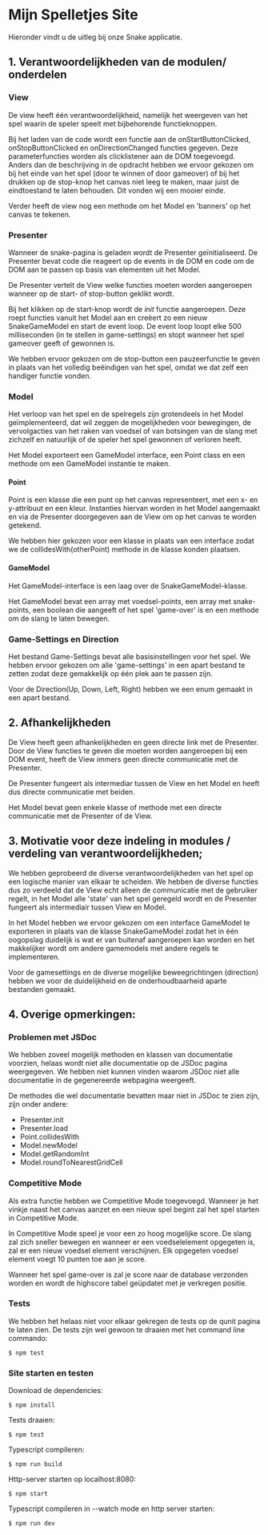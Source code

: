 # Mijn Spelletjes Site

Hieronder vindt u de uitleg bij onze Snake applicatie.


## 1. Verantwoordelijkheden van de modulen/ onderdelen

### View

De view heeft één verantwoordelijkheid, namelijk het weergeven van het spel waarin de speler speelt met bijbehorende functieknoppen.

Bij het laden van de code wordt een functie aan de onStartButtonClicked,
onStopButtonClicked en onDirectionChanged functies gegeven. Deze parameterfuncties worden als clicklistener aan de DOM toegevoegd.
Anders dan de beschrijving in de opdracht hebben we ervoor gekozen om bij het einde van het spel (door te winnen of door gameover) of bij het drukken op de stop-knop het canvas niet leeg te maken, maar juist de eindtoestand te laten behouden. Dit vonden wij een mooier einde.

Verder heeft de view nog een methode om het Model en 'banners' op het canvas te tekenen.


### Presenter

Wanneer de snake-pagina is geladen wordt de Presenter geïnitialiseerd. De Presenter bevat code die reageert op de events in de DOM en code om de DOM aan te passen op basis van elementen uit het Model.

De Presenter vertelt de View welke functies moeten worden aangeroepen wanneer op de start- of stop-button geklikt wordt.

Bij het klikken op de start-knop wordt de <i>init</i> functie aangeroepen. Deze roept functies vanuit het Model aan en creëert zo een nieuw SnakeGameModel en start de event loop.
De event loop loopt elke 500 milliseconden (in te stellen in game-settings) en stopt wanneer het spel gameover geeft of gewonnen is.

We hebben ervoor gekozen om de stop-button een pauzeerfunctie te geven in plaats van het volledig beëindigen van het spel, omdat we dat zelf een handiger functie vonden.


### Model

Het verloop van het spel en de spelregels zijn grotendeels in het Model geïmplementeerd, dat wil zeggen de mogelijkheden voor bewegingen, de vervolgacties van het raken van voedsel of van botsingen van de slang met zichzelf en natuurlijk of de speler het spel gewonnen of verloren heeft.

Het Model exporteert een GameModel interface, een Point class en een methode om een GameModel instantie te maken.


#### Point

Point is een klasse die een punt op het canvas representeert, met een x- en y-attribuut en een kleur. Instanties hiervan worden in het Model aangemaakt en via de Presenter doorgegeven aan de View om op het canvas te worden getekend.

We hebben hier gekozen voor een klasse in plaats van een interface zodat we de collidesWith(otherPoint) methode in de klasse konden plaatsen.

#### GameModel

Het GameModel-interface is een laag over de SnakeGameModel-klasse.

Het GameModel bevat een array met voedsel-points, een array met snake-points, een boolean die aangeeft of het spel 'game-over' is en een methode om de slang te laten bewegen.


### Game-Settings en Direction

Het bestand Game-Settings bevat alle basisinstellingen voor het spel. We hebben ervoor gekozen om alle 'game-settings' in een apart bestand te zetten zodat deze gemakkelijk op één plek aan te passen zijn.

Voor de Direction(Up, Down, Left, Right) hebben we een enum gemaakt in een apart bestand.

## 2. Afhankelijkheden

De View heeft geen afhankelijkheden en geen directe link met de Presenter. Door de View functies te geven die moeten worden aangeroepen bij een DOM event, heeft de View immers geen directe communicatie met de Presenter.

De Presenter fungeert als intermediar tussen de View en het Model en heeft dus directe communicatie met beiden.

Het Model bevat geen enkele klasse of methode met een directe communicatie met de Presenter of de View.


## 3. Motivatie voor deze indeling in modules / verdeling van verantwoordelijkheden;

We hebben geprobeerd de diverse verantwoordelijkheden van het spel op een logische manier van elkaar te scheiden. We hebben de diverse functies dus zo verdeeld dat de View echt alleen de communicatie met de gebruiker regelt, in het Model alle 'state' van het spel geregeld wordt en de Presenter fungeert als intermediair tussen View en Model.

In het Model hebben we ervoor gekozen om een interface GameModel te exporteren in plaats van de klasse SnakeGameModel zodat het in één oogopslag duidelijk is wat er van buitenaf aangeroepen kan worden en het makkelijker wordt om andere gamemodels met andere regels te implementeren.

Voor de gamesettings en de diverse mogelijke beweegrichtingen (direction) hebben we voor de duidelijkheid en de onderhoudbaarheid aparte bestanden gemaakt.  

## 4. Overige opmerkingen:

### Problemen met JSDoc
We hebben zoveel mogelijk methoden en klassen van documentatie voorzien, helaas wordt niet alle documentatie op de JSDoc pagina weergegeven.
We hebben niet kunnen vinden waarom JSDoc niet alle documentatie in de gegenereerde webpagina weergeeft.

De methodes die wel documentatie bevatten maar niet in JSDoc te zien zijn, zijn onder andere:
- Presenter.init
- Presenter.load
- Point.collidesWith
- Model.newModel
- Model.getRandomInt
- Model.roundToNearestGridCell

### Competitive Mode

Als extra functie hebben we Competitive Mode toegevoegd. Wanneer je het vinkje naast het canvas aanzet en een nieuw spel begint zal het spel starten in Competitive Mode.

In Competitive Mode speel je voor een zo hoog mogelijke score. De slang zal zich sneller bewegen en wanneer er een voedselelement opgegeten is, zal er een nieuw voedsel element verschijnen. Elk opgegeten voedsel element voegt 10 punten toe aan je score.

Wanneer het spel game-over is zal je score naar de database verzonden worden en wordt de highscore tabel geüpdatet met je verkregen positie.

### Tests

We hebben het helaas niet voor elkaar gekregen de tests op de qunit pagina te laten zien. De tests zijn wel gewoon te draaien
met het command line commando:

```
$ npm test
```


### Site starten en testen

Download de dependencies:
```
$ npm install
```

Tests draaien:

```
$ npm test
```

Typescript compileren:

```
$ npm run build
```

Http-server starten op localhost:8080:

```
$ npm start
```

Typescript compileren in --watch mode en http server starten:

```
$ npm run dev
```
